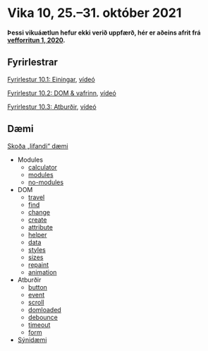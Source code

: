 # Vika 10, 25.–31. október 2021

**Þessi vikuáætlun hefur ekki verið uppfærð, hér er aðeins afrit frá [vefforritun 1, 2020](https://github.com/vefforritun/vef1-2020).**

## Fyrirlestrar

[Fyrirlestur 10.1: Einingar](10.1.modules.md), [vídeó](https://youtu.be/djyI61lMvXc)

[Fyrirlestur 10.2: DOM & vafrinn](10.2.browser-dom.md), [vídeó](https://youtu.be/fJQZCVY_5H8)

[Fyrirlestur 10.3: Atburðir](10.3.events.md), [vídeó](https://youtu.be/qaoWoeYwsL4)

## Dæmi

[Skoða „lifandi“ dæmi](https://vefforritun.github.io/vef1-2021/vikur/10/)

* Modules
  * [calculator](daemi/modules/calculator.js)
  * [modules](daemi/modules/modules.js)
  * [no-modules](daemi/modules/no-modules.js)
* DOM
  * [travel](daemi/dom/01.travel.html)
  * [find](daemi/dom/02.find.html)
  * [change](daemi/dom/03.change.html)
  * [create](daemi/dom/04.create.html)
  * [attribute](daemi/dom/05.attribute.html)
  * [helper](daemi/dom/06.helper.html)
  * [data](daemi/dom/07.data.html)
  * [styles](daemi/dom/08.styles.html)
  * [sizes](daemi/dom/09.sizes.html)
  * [repaint](daemi/dom/10.repaint.html)
  * [animation](daemi/dom/11.animation.html)
* Atburðir
  * [button](daemi/events/01.button.html)
  * [event](daemi/events/02.event.html)
  * [scroll](daemi/events/03.scroll.html)
  * [domloaded](daemi/events/04.domloaded.html)
  * [debounce](daemi/events/05.debounce.html)
  * [timeout](daemi/events/06.timeout.html)
  * [form](daemi/events/07.form.html)
* [Sýnidæmi](daemi/synidaemi)
